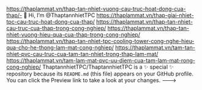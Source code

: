 https://thaplammat.vn/thap-tan-nhiet-vuong-cau-truc-hoat-dong-cua-thap/- 👋 Hi, I’m @ThaptannhietTPC
https://thaplammat.vn/thap-giai-nhiet-tpc-cau-truc-hoat-dong-cua-thap/
https://thaplammat.vn/thap-tan-nhiet-cau-truc-cua-thap-trong-cong-nghiep/
https://thaplammat.vn/thap-tan-nhiet-vuong-hieu-qua-cua-thap-trong-cong-nghiep/
https://thaplammat.vn/thap-tan-nhiet-tpc-cooling-tower-cong-nghe-hieu-qua-cho-he-thong-lam-mat-cong-nghiep/
https://thaplammat.vn/tam-tan-nhiet-pvc-cau-truc-cua-tam-tan-nhiet-trong-thap-lam-mat/
https://thaplammat.vn/tam-lam-mat-pvc-uu-diem-cua-tam-lam-mat-rong-cong-nghiep/
ThaptannhietTPC/ThaptannhietTPC is a ✨ special ✨ repository because its `README.md` (this file) appears on your GitHub profile.
You can click the Preview link to take a look at your changes.
--->
